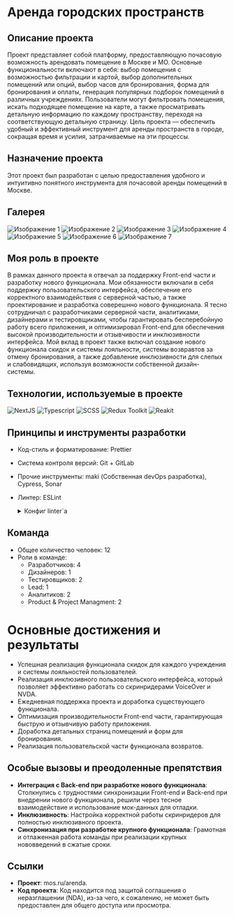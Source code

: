 # Аренда городских пространств

## Описание проекта

Проект представляет собой платформу, предоставляющую почасовую возможность арендовать помещение в Москве и МО. Основные функциональности включают в себя: выбор помещения с возможностью фильтрации и картой, выбор дополнительных помещений или опций, выбор часов для бронирования, форма для бронирования и оплаты, генерация популярных подборок помещений в различных учреждениях. Пользователи могут фильтровать помещения, искать подходящее помещение на карте, а также просматривать детальную информацию по каждому пространству, переходя на соответствующую детальную страницу. Цель проекта — обеспечить удобный и эффективный инструмент для аренды пространств в городе, сокращая время и усилия, затрачиваемые на эти процессы.

## Назначение проекта

Этот проект был разработан с целью предоставления удобного и интуитивно понятного инструмента для почасовой аренды помещений в Москве.

## Галерея

![Изображение 1](https://github.com/BrandonWF1/arenda/blob/main/screen%201.png)
![Изображение 2](https://github.com/BrandonWF1/arenda/blob/main/screen%202.png)
![Изображение 3](https://github.com/BrandonWF1/arenda/blob/main/screen%203.png)
![Изображение 4](https://github.com/BrandonWF1/arenda/blob/main/screen%204.png)
![Изображение 5](https://github.com/BrandonWF1/arenda/blob/main/screen%205.png)
![Изображение 6](https://github.com/BrandonWF1/arenda/blob/main/screen%206.png)
![Изображение 7](https://github.com/BrandonWF1/arenda/blob/main/screen%207.png)

## Моя роль в проекте

В рамках данного проекта я отвечал за поддержку Front-end части и разработку нового функционала. Мои обязанности включали в себя поддержку пользовательского интерфейса, обеспечение его корректного взаимодействия с серверной частью, а также проектирование и разработка соверешнно нового функционала. Я тесно сотрудничал с разработчиками серверной части, аналитиками, дизайнерами и тестировщиками, чтобы гарантировать бесперебойную работу всего приложения, и оптимизировал Front-end для обеспечения высокой производительности и отзывчивости и инклюзивности интерфейса. Мой вклад в проект также включал создание нового функционала скидок и системы лояльности, системы возвравтов за отмену бронирования, а также добавление инклюзивности для слепых и слабовидящих, используя возможности собственной дизайн-системы.

## Технологии, используемые в проекте

  ![NextJS](https://img.shields.io/badge/-NextJS-black?style=for-the-badge&logo=next.js)
  ![Typescript](https://img.shields.io/badge/-Typescript-white?style=for-the-badge&logo=typescript)
  ![SCSS](https://img.shields.io/badge/-SCSS-pink?style=for-the-badge&logo=sass)
  ![Redux Toolkit](https://img.shields.io/badge/-Redux_Toolkit-purple?style=for-the-badge&logo=redux)
  ![Reakit](https://img.shields.io/badge/-Ant_Design-blue?style=for-the-badge&logo=antdesign)

## Принципы и инструменты разработки
- Код-стиль и форматирование: Prettier
- Система контроля версий: Git + GitLab
- Прочие инструменты: maki (Собственная devOps разработка), Cypress, Sonar
- Линтер: ESLint
  <details>
  <summary>Конфиг linter`а</summary>
  
  ```javascript
  {
  "parser": "@typescript-eslint/parser",
  "parserOptions": {
    "ecmaVersion": 2018,
    "ecmaFeatures": {
      "jsx": true
    },
    "useJSXTextNode": true
  },
  "env": {
    "browser": true,
    "node": true,
    "commonjs": true,
    "jest": true
  },
  "extends": [
    "plugin:@typescript-eslint/recommended",
    "react-app",
    "airbnb",
    "prettier"
  ],
  "plugins": ["@typescript-eslint", "react-hooks", "jsx-a11y"],
  "rules": {
    "no-use-before-define": 0,
    "react/require-default-props": 0,
    "@typescript-eslint/ban-ts-ignore": 0,
    "no-shadow": 0,
    "arrow-body-style": "warn",
    "@typescript-eslint/ban-types":0,
    "@typescript-eslint/ban-ts-comment":0,
    "@typescript-eslint/no-unused-vars": 1,
    "@typescript-eslint/no-empty-function": 1,
    "@typescript-eslint/no-use-before-define": 2,
    "@typescript-eslint/no-explicit-any": [2, {"ignoreRestArgs": false}],
    "@typescript-eslint/interface-name-prefix": 0,
    "@typescript-eslint/explicit-member-accessibility": 0,
    "import/no-extraneous-dependencies": [2, { "devDependencies": true }],
    "spaced-comment": ["error", "always", { "markers": ["/"] }],
    "react/jsx-filename-extension": [
      1,
      { "extensions": [".js", ".jsx", ".tsx"] }
    ],
    "react-hooks/rules-of-hooks": "error",
    "react-hooks/exhaustive-deps": "warn",
    "@typescript-eslint/explicit-function-return-type": 0,
    "@typescript-eslint/prefer-function-type": 2,
    "no-param-reassign": ["error", { "props": true, "ignorePropertyModificationsFor": ["state"] }],
    "jsx-a11y/label-has-associated-control": [
      2,
      {
        "labelComponents": ["CustomInputLabel"],
        "labelAttributes": ["label"],
        "controlComponents": ["CustomInput"],
        "depth": 3
      }
    ],
    "jsx-a11y/label-has-for": 0,
    "react/jsx-props-no-spreading": 0,
    "import/extensions": ["error", "ignorePackages", {
        "js": "never",
        "jsx": "never",
        "ts": "never",
        "tsx": "never"
      }
    ],
    "react/destructuring-assignment": 1
  },
  "overrides": [
    {
      "files": ["*.js"],
      "rules": {
        "@typescript-eslint/no-var-requires": "off"
      }
    },
    {
      "files": ["style.ts"],
      "rules": {
        "import/no-unresolved": 0
      }
    },
    {
      "files": ["*.ts", "*.tsx"],
      "rules": {
        "no-undef": 0
      }
    }
  ],
  "settings": {
    "import/resolver": {
      "node": {
        "extensions": [".js", ".jsx", ".ts", ".tsx"]
      }
    }
  }
</details>

## Команда
- Общее количество человек: 12
- Роли в команде:
  - Разработчиков: 4
  - Дизайнеров: 1
  - Тестировщиков: 2
  - Lead: 1
  - Аналитиков: 2
  - Product & Project Managment: 2
    
# Основные достижения и результаты

- Успешная реализация функционала скидок для каждого учреждения и системы лояльностей пользователей.
- Реализация инклюзивного пользовательского интерфейса, который позволяет эффективно работать со скринридерами VoiceOver и NVDA.
- Ежедневная поддержка проекта и доработка существующего функционала.
- Оптимизация производительности Front-end части, гарантирующая быструю и отзывчивую работу приложения.
- Доработка детальных страниц помещений и форм для бронирования.
- Реализация пользовательской части функционала возвратов.


## Особые вызовы и преодоленные препятствия

- **Интеграция с Back-end при разработке нового функционала**: Столкнулись с трудностями синхронизации Front-end и Back-end при внедрении нового функционала, решили через тесное взаимодействие и использование мок-данных для отладки.
- **Инклюзивность**: Настройка корректной работы скринридеров для полностью инклюзивного проекта.
- **Синхронизация при разработке крупного функционала**: Грамотная и отлаженная работа команды при реализации крупных нововведений в сжатые сроки.

## Ссылки

- **Проект**: mos.ru/arenda.
- **Код проекта**: Код находится под защитой соглашения о неразглашении (NDA), из-за чего, к сожалению, не может быть предоставлен для общего доступа или просмотра.
